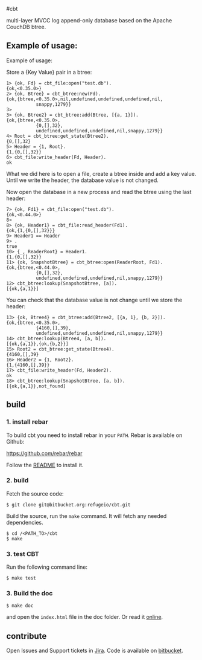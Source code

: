 #cbt

multi-layer MVCC log append-only database based on the Apache CouchDB btree.

## Example of usage:

Example of usage:

Store a {Key Value} pair in a btree:

    1> {ok, Fd} = cbt_file:open("test.db").   
    {ok,<0.35.0>}
    2> {ok, Btree} = cbt_btree:new(Fd).
    {ok,{btree,<0.35.0>,nil,undefined,undefined,undefined,nil,
               snappy,1279}}
    3> 
    3> {ok, Btree2} = cbt_btree:add(Btree, [{a, 1}]).
    {ok,{btree,<0.35.0>,
               {0,[],32},
               undefined,undefined,undefined,nil,snappy,1279}}
    4> Root = cbt_btree:get_state(Btree2).
    {0,[],32}
    5> Header = {1, Root}.
    {1,{0,[],32}}
    6> cbt_file:write_header(Fd, Header).
    ok

What we did here is to open a file, create a btree inside and add a key
value. Until we write the header, the database value is not changed.

Now open the database in a new process and read the btree using the last
header:

    7> {ok, Fd1} = cbt_file:open("test.db"). 
    {ok,<0.44.0>}
    8> 
    8> {ok, Header1} = cbt_file:read_header(Fd1).
    {ok,{1,{0,[],32}}}
    9> Header1 == Header 
    9> .
    true
    10> {_, ReaderRoot} = Header1.   
    {1,{0,[],32}}
    11> {ok, SnapshotBtree} = cbt_btree:open(ReaderRoot, Fd1).
    {ok,{btree,<0.44.0>,
               {0,[],32},
               undefined,undefined,undefined,nil,snappy,1279}}
    12> cbt_btree:lookup(SnapshotBtree, [a]).
    [{ok,{a,1}}]

You can check that the database value is not change until we store the
header:

    13> {ok, Btree4} = cbt_btree:add(Btree2, [{a, 1}, {b, 2}]).
    {ok,{btree,<0.35.0>,
               {4160,[],39},
               undefined,undefined,undefined,nil,snappy,1279}}
    14> cbt_btree:lookup(Btree4, [a, b]).
    [{ok,{a,1}},{ok,{b,2}}]
    15> Root2 = cbt_btree:get_state(Btree4).
    {4160,[],39}
    16> Header2 = {1, Root2}.
    {1,{4160,[],39}}
    17> cbt_file:write_header(Fd, Header2).
    ok
    18> cbt_btree:lookup(SnapshotBtree, [a, b]).
    [{ok,{a,1}},not_found]

## build

### 1. install rebar
To build cbt you need to install rebar in your `PATH`. Rebar is
available on Github:

https://github.com/rebar/rebar

Follow the
[README](https://github.com/rebar/rebar/blob/master/README.md) to
install it.

### 2. build

Fetch the source code:

    $ git clone git@bitbucket.org:refugeio/cbt.git

Build the source, run the `make` command. It will fetch any needed
dependencies.

    $ cd /<PATH_TO>/cbt
    $ make

### 3. test CBT

Run the following command line:

    $ make test


### 3. Build the doc

    $ make doc

and open the `index.html` file in the doc folder. Or read it
[online](http://refugeio.bitbucket.org/cbt/index.html).


## contribute

Open Issues and Support tickets in [Jira](https://issues.refuge.io/browse/CBT
).
Code is available on [bitbucket](https://bitbucket.org/refugeio/cbt).